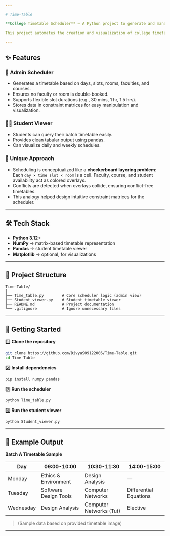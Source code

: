```yaml
---

# Time-Table

**College Timetable Scheduler** — A Python project to generate and manage class timetables for courses, faculty, and student groups. Includes both an admin scheduler and a student timetable viewer. 📅

This project automates the creation and visualization of college timetables. It handles course scheduling, faculty availability, and student group constraints to produce conflict-free timetables. Students can also view their personalized schedule using the student viewer module.

---
```


## ✨ Features

### 🏫 Admin Scheduler

* Generates a timetable based on days, slots, rooms, faculties, and courses.
* Ensures no faculty or room is double-booked.
* Supports flexible slot durations (e.g., 30 mins, 1 hr, 1.5 hrs).
* Stores data in constraint matrices for easy manipulation and visualization.

### 👩‍🎓 Student Viewer

* Students can query their batch timetable easily.
* Provides clean tabular output using pandas.
* Can visualize daily and weekly schedules.

### 🎨 Unique Approach

* Scheduling is conceptualized like a **checkerboard layering problem**:
  Each `day × time slot × room` is a cell.
  Faculty, course, and student availability act as colored overlays.
* Conflicts are detected when overlays collide, ensuring conflict-free timetables.
* This analogy helped design intuitive constraint matrices for the scheduler.

---

## 🛠️ Tech Stack

* **Python 3.12+**
* **NumPy** → matrix-based timetable representation
* **Pandas** → student timetable viewer
* **Matplotlib** → optional, for visualizations

---

## 📂 Project Structure

```
Time-Table/
│
├── Time_table.py        # Core scheduler logic (admin view)
├── Student_viewer.py    # Student timetable viewer
├── README.md            # Project documentation
└── .gitignore           # Ignore unnecessary files
```

---

## 🚀 Getting Started

1️⃣ **Clone the repository**

```bash
git clone https://github.com/DivyaS09122006/Time-Table.git
cd Time-Table
```

2️⃣ **Install dependencies**

```bash
pip install numpy pandas
```

3️⃣ **Run the scheduler**

```bash
python Time_table.py
```

4️⃣ **Run the student viewer**

```bash
python Student_viewer.py
```

---

## 🧪 Example Output

**Batch A Timetable Sample**

| Day       | 09:00-10:00           | 10:30-11:30             | 14:00-15:00            |
| --------- | --------------------- | ----------------------- | ---------------------- |
| Monday    | Ethics & Environment  | Design Analysis         | —                      |
| Tuesday   | Software Design Tools | Computer Networks       | Differential Equations |
| Wednesday | Design Analysis       | Computer Networks (Tut) | Elective               |

> (Sample data based on provided timetable image)

---
